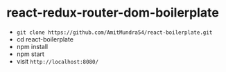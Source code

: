 # react-redux-router-dom-boilerplate

* `git clone https://github.com/AmitMundra54/react-boilerplate.git`
* cd react-boilerplate
* npm install
* npm start
* visit `http://localhost:8080/`


